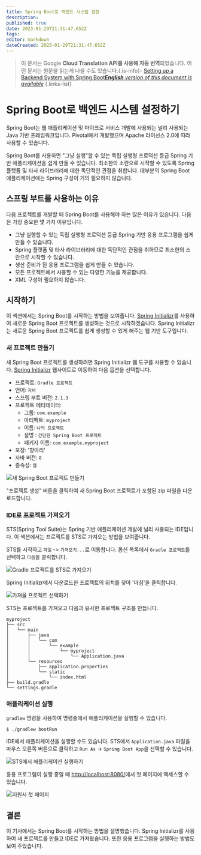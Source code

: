 ```yaml
---
title: Spring Boot로 백엔드 시스템 설정
description: 
published: true
date: 2023-01-29T21:31:47.652Z
tags: 
editor: markdown
dateCreated: 2023-01-29T21:31:47.652Z
---
```


> 이 문서는 Google **Cloud Translation API를 사용해 자동 번역**되었습니다. 어떤 문서는 원문을 읽는게 나을 수도 있습니다.{.is-info}- [Setting up a Backend System with Spring Boot***English** version of this document is available*](/en/Knowledge-base/Backend/setting-up-a-backend-system-with-spring-boot)
{.links-list}


# Spring Boot로 백엔드 시스템 설정하기

Spring Boot는 웹 애플리케이션 및 마이크로 서비스 개발에 사용되는 널리 사용되는 Java 기반 프레임워크입니다. Pivotal에서 개발했으며 Apache 라이선스 2.0에 따라 사용할 수 있습니다.

Spring Boot를 사용하면 "그냥 실행"할 수 있는 독립 실행형 프로덕션 등급 Spring 기반 애플리케이션을 쉽게 만들 수 있습니다. 최소한의 소란으로 시작할 수 있도록 Spring 플랫폼 및 타사 라이브러리에 대한 독단적인 관점을 취합니다. 대부분의 Spring Boot 애플리케이션에는 Spring 구성이 거의 필요하지 않습니다.

## 스프링 부트를 사용하는 이유

다음 프로젝트를 개발할 때 Spring Boot를 사용해야 하는 많은 이유가 있습니다. 다음은 가장 중요한 몇 가지 이유입니다.

* 그냥 실행할 수 있는 독립 실행형 프로덕션 등급 Spring 기반 응용 프로그램을 쉽게 만들 수 있습니다.
* Spring 플랫폼 및 타사 라이브러리에 대한 독단적인 관점을 취하므로 최소한의 소란으로 시작할 수 있습니다.
* 생산 준비가 된 응용 프로그램을 쉽게 만들 수 있습니다.
* 모든 프로젝트에서 사용할 수 있는 다양한 기능을 제공합니다.
* XML 구성이 필요하지 않습니다.

## 시작하기

이 섹션에서는 Spring Boot를 시작하는 방법을 보여줍니다. [Spring Initializr](https://start.spring.io/)를 사용하여 새로운 Spring Boot 프로젝트를 생성하는 것으로 시작하겠습니다. Spring Initializr는 새로운 Spring Boot 프로젝트를 쉽게 생성할 수 있게 해주는 웹 기반 도구입니다.

### 새 프로젝트 만들기

새 Spring Boot 프로젝트를 생성하려면 Spring Initializr 웹 도구를 사용할 수 있습니다. [Spring Initializr](https://start.spring.io/) 웹사이트로 이동하여 다음 옵션을 선택합니다.

* 프로젝트: `Gradle 프로젝트`
* 언어: `자바`
* 스프링 부트 버전: `2.1.3`
* 프로젝트 메타데이터:
  * 그룹: `com.example`
  * 아티팩트: `myproject`
  * 이름: `나의 프로젝트`
  * 설명 : `간단한 Spring Boot 프로젝트`
  * 패키지 이름: `com.example.myproject`
* 포장: '항아리'
* 자바 버전: `8`
* 종속성: `웹`

![새 Spring Boot 프로젝트 만들기](https://i.imgur.com/EuFcU3v.png)

"프로젝트 생성" 버튼을 클릭하여 새 Spring Boot 프로젝트가 포함된 zip 파일을 다운로드합니다.

### IDE로 프로젝트 가져오기

STS(Spring Tool Suite)는 Spring 기반 애플리케이션 개발에 널리 사용되는 IDE입니다. 이 섹션에서는 프로젝트를 STS로 가져오는 방법을 보여줍니다.

STS를 시작하고 `파일` -> `가져오기...`로 이동합니다. 옵션 목록에서 `Gradle 프로젝트`를 선택하고 `다음`을 클릭합니다.

![Gradle 프로젝트를 STS로 가져오기](https://i.imgur.com/vYIT6TK.png)

Spring Initializr에서 다운로드한 프로젝트의 위치를 찾아 '마침'을 클릭합니다.

![가져올 프로젝트 선택하기](https://i.imgur.com/WY6lNcu.png)

 STS는 프로젝트를 가져오고 다음과 유사한 프로젝트 구조를 만듭니다.

```
myproject
├── src
│   └── main
│       ├── java
│       │   └── com
│       │       └── example
│       │           └── myproject
│       │               └── Application.java
│       └── resources
│           ├── application.properties
│           └── static
│               └── index.html
├── build.gradle
└── settings.gradle
```

### 애플리케이션 실행

`gradlew` 명령을 사용하여 명령줄에서 애플리케이션을 실행할 수 있습니다.

```
$ ./gradlew bootRun
```

IDE에서 애플리케이션을 실행할 수도 있습니다. STS에서 `Application.java` 파일을 마우스 오른쪽 버튼으로 클릭하고 `Run As` -> `Spring Boot App`을 선택할 수 있습니다.

![STS에서 애플리케이션 실행하기](https://i.imgur.com/DY0SVqf.png)

응용 프로그램이 실행 중일 때 [http://localhost:8080/](http://localhost:8080/)에서 첫 페이지에 액세스할 수 있습니다.

![지원서 첫 페이지](https://i.imgur.com/i1aBG3g.png)

## 결론

이 기사에서는 Spring Boot를 시작하는 방법을 설명했습니다. Spring Initializr를 사용하여 새 프로젝트를 만들고 IDE로 가져왔습니다. 또한 응용 프로그램을 실행하는 방법도 보여 주었습니다.